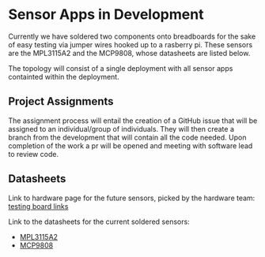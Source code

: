 # Sensor Apps in Development

Currently we have soldered two components onto breadboards for the sake of easy testing via jumper wires hooked up to a rasberry pi. These sensors are the MPL3115A2 and the MCP9808, whose datasheets are listed below.

The topology will consist of a single deployment with all sensor apps containted within the deployment.

## Project Assignments

The assignment process will entail the creation of a GitHub issue that will be assigned to an individual/group of individuals. They will then create a branch from the development that will contain all the code needed. Upon completion of the work a pr will be opened and meeting with software lead to review code.

## Datasheets

Link to hardware page for the future sensors, picked by the hardware team:
[testing board links](https://cu-srl.github.io/docs/avionics/hardware/currentprojects/testingboard/testingboard.html)

Link to the datasheets for the current soldered sensors:
- [MPL3115A2](https://www.nxp.com/docs/en/data-sheet/MPL3115A2.pdf)
- [MCP9808](https://ww1.microchip.com/downloads/en/DeviceDoc/25095A.pdf)
